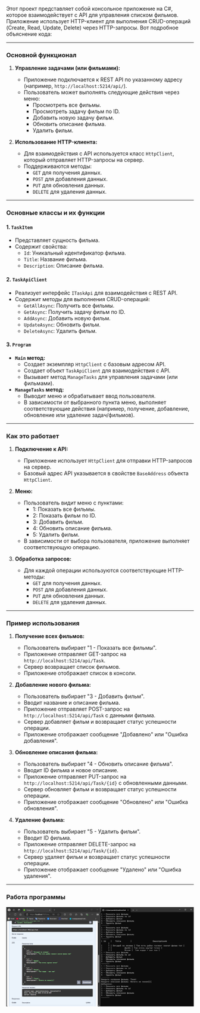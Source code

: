 Этот проект представляет собой консольное приложение на C#, которое взаимодействует с API для управления списком фильмов. Приложение использует HTTP-клиент для выполнения CRUD-операций (Create, Read, Update, Delete) через HTTP-запросы. Вот подробное объяснение кода:

---

### **Основной функционал**

1. **Управление задачами (или фильмами):**
   - Приложение подключается к REST API по указанному адресу (например, `http://localhost:5214/api/`).
   - Пользователь может выполнять следующие действия через меню:
     - Просмотреть все фильмы.
     - Просмотреть задачу фильм по ID.
     - Добавить новую задачу фильм.
     - Обновить описание фильма.
     - Удалить фильм.

2. **Использование HTTP-клиента:**
   - Для взаимодействия с API используется класс `HttpClient`, который отправляет HTTP-запросы на сервер.
   - Поддерживаются методы:
     - `GET` для получения данных.
     - `POST` для добавления данных.
     - `PUT` для обновления данных.
     - `DELETE` для удаления данных.

---

### **Основные классы и их функции**

#### 1. **`TaskItem`**
   - Представляет сущность фильма.
   - Содержит свойства:
     - `Id`: Уникальный идентификатор фильма.
     - `Title`: Название фильма.
     - `Description`: Описание фильма.

#### 2. **`TaskApiClient`**
   - Реализует интерфейс `ITaskApi` для взаимодействия с REST API.
   - Содержит методы для выполнения CRUD-операций:
     - `GetAllAsync`: Получить все фильмы.
     - `GetAsync`: Получить задачу фильм по ID.
     - `AddAsync`: Добавить новую фильм.
     - `UpdateAsync`: Обновить фильм.
     - `DeleteAsync`: Удалить фильм.

#### 3. **`Program`**
   - **`Main` метод:**
     - Создает экземпляр `HttpClient` с базовым адресом API.
     - Создает объект `TaskApiClient` для взаимодействия с API.
     - Вызывает метод `ManageTasks` для управления задачами (или фильмами).
   - **`ManageTasks` метод:**
     - Выводит меню и обрабатывает ввод пользователя.
     - В зависимости от выбранного пункта меню, выполняет соответствующие действия (например, получение, добавление, обновление или удаление задач/фильмов).

---

### **Как это работает**

1. **Подключение к API:**
   - Приложение использует `HttpClient` для отправки HTTP-запросов на сервер.
   - Базовый адрес API указывается в свойстве `BaseAddress` объекта `HttpClient`.

2. **Меню:**
   - Пользователь видит меню с пунктами:
     - 1: Показать все фильмы.
     - 2: Показать фильм по ID.
     - 3: Добавить фильм.
     - 4: Обновить описание фильма.
     - 5: Удалить фильм.
   - В зависимости от выбора пользователя, приложение выполняет соответствующую операцию.

3. **Обработка запросов:**
   - Для каждой операции используются соответствующие HTTP-методы:
     - `GET` для получения данных.
     - `POST` для добавления данных.
     - `PUT` для обновления данных.
     - `DELETE` для удаления данных.

---

### **Пример использования**

1. **Получение всех фильмов:**
   - Пользователь выбирает "1 - Показать все фильмы".
   - Приложение отправляет GET-запрос на `http://localhost:5214/api/Task`.
   - Сервер возвращает список фильмов.
   - Приложение отображает список в консоли.

2. **Добавление нового фильма:**
   - Пользователь выбирает "3 - Добавить фильм".
   - Вводит название и описание фильма.
   - Приложение отправляет POST-запрос на `http://localhost:5214/api/Task` с данными фильма.
   - Сервер добавляет фильм и возвращает статус успешности операции.
   - Приложение отображает сообщение "Добавлено" или "Ошибка добавления".

3. **Обновление описания фильма:**
   - Пользователь выбирает "4 - Обновить описание фильма".
   - Вводит ID фильма и новое описание.
   - Приложение отправляет PUT-запрос на `http://localhost:5214/api/Task/{id}` с обновленными данными.
   - Сервер обновляет фильм и возвращает статус успешности операции.
   - Приложение отображает сообщение "Обновлено" или "Ошибка обновления".

4. **Удаление фильма:**
   - Пользователь выбирает "5 - Удалить фильм".
   - Вводит ID фильма.
   - Приложение отправляет DELETE-запрос на `http://localhost:5214/api/Task/{id}`.
   - Сервер удаляет фильм и возвращает статус успешности операции.
   - Приложение отображает сообщение "Удалено" или "Ошибка удаления".

---

### Работа программы
![](workprogramm.png)